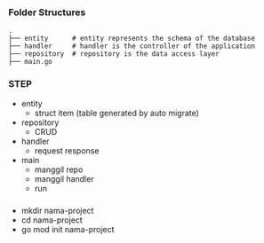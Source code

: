 ### Folder Structures

    .
    ├── entity      # entity represents the schema of the database
    ├── handler     # handler is the controller of the application
    ├── repository  # repository is the data access layer
    ├── main.go

### STEP

-   entity
    -   struct item (table generated by auto migrate)
-   repository
    -   CRUD
-   handler
    -   request response
-   main
    -   manggil repo
    -   manggil handler
    -   run

###

-   mkdir nama-project
-   cd nama-project
-   go mod init nama-project
